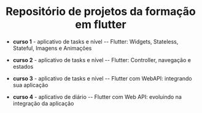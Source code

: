 <div align="center" id="top"> 

  &#xa0;

  <!-- <a href="https://primeiroprojeto.netlify.app">Demo</a> -->
</div>

<h1 align="center">Repositório de projetos da formação em flutter</h1>

- <b>curso 1</b> - aplicativo de tasks e nível
-- Flutter: Widgets, Stateless, Stateful, Imagens e Animações

- <b>curso 2</b> - aplicativo de tasks e nível
-- Flutter: Controller, navegação e estados

- <b>curso 3</b> - aplicativo de tasks e nível
-- Flutter com WebAPI: integrando sua aplicação

- <b>curso 4</b> - aplicativo de diário
-- Flutter com Web API: evoluindo na integração da aplicação